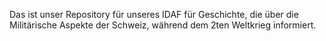 Das ist unser Repository für unseres IDAF für Geschichte, die über die Militärische Aspekte der Schweiz, während dem 2ten Weltkrieg informiert.
